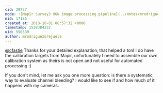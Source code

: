```yaml
---
cid: 20757
node: ![Mapir Survey3 RGN image processing pipeline](../notes/mrodriguezorejuela/09-28-2018/mapir-survey3-rgn-image-processing-pipeline)
nid: 17185
created_at: 2018-10-01 08:57:32 +0000
timestamp: 1538384252
uid: 550339
author: mrodriguezorejuela
---
```


[@cfastie](/profile/cfastie) Thanks for your detailed explanation, that helped a ton! I do have the calibration targets from Mapir, unfortunately I need to assemble our own calibration system as theirs is not open and not useful for automated processing :)

If you don't mind, let me ask you one more question: is there a systematic way to evaluate channel bleeding? I would like to see if and how much of it happens with my cameras. 

